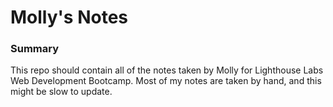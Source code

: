 # Molly's Notes

### Summary

This repo should contain all of the notes taken by Molly for Lighthouse Labs Web Development Bootcamp. Most of my notes are taken by hand, and this might be slow to update. 